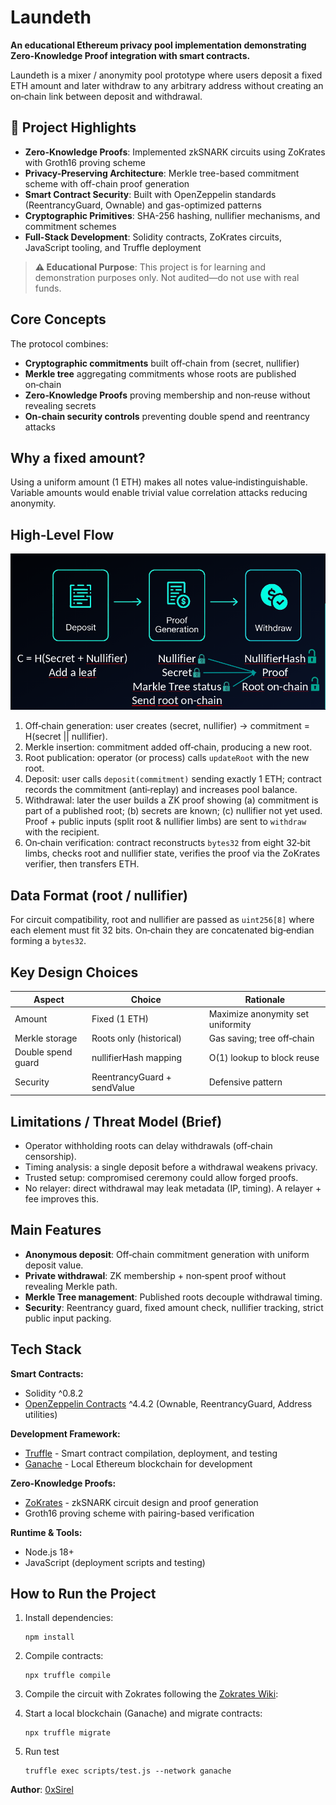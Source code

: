 
# Laundeth

**An educational Ethereum privacy pool implementation demonstrating Zero-Knowledge Proof integration with smart contracts.**

Laundeth is a mixer / anonymity pool prototype where users deposit a fixed ETH amount and later withdraw to any arbitrary address without creating an on‑chain link between deposit and withdrawal.

## 🎯 Project Highlights

- **Zero-Knowledge Proofs**: Implemented zkSNARK circuits using ZoKrates with Groth16 proving scheme
- **Privacy-Preserving Architecture**: Merkle tree-based commitment scheme with off-chain proof generation
- **Smart Contract Security**: Built with OpenZeppelin standards (ReentrancyGuard, Ownable) and gas-optimized patterns
- **Cryptographic Primitives**: SHA-256 hashing, nullifier mechanisms, and commitment schemes
- **Full-Stack Development**: Solidity contracts, ZoKrates circuits, JavaScript tooling, and Truffle deployment

> **⚠️ Educational Purpose**: This project is for learning and demonstration purposes only. Not audited—do not use with real funds.

## Core Concepts

The protocol combines:

* **Cryptographic commitments** built off‑chain from (secret, nullifier)
* **Merkle tree** aggregating commitments whose roots are published on‑chain
* **Zero‑Knowledge Proofs** proving membership and non‑reuse without revealing secrets
* **On‑chain security controls** preventing double spend and reentrancy attacks

## Why a fixed amount?
Using a uniform amount (1 ETH) makes all notes value‑indistinguishable. Variable amounts would enable trivial value correlation attacks reducing anonymity.

## High‑Level Flow

![Operational Flow](assets/workflow-diagram.png)

1. Off‑chain generation: user creates (secret, nullifier) → commitment = H(secret || nullifier).
2. Merkle insertion: commitment added off‑chain, producing a new root.
3. Root publication: operator (or process) calls `updateRoot` with the new root.
4. Deposit: user calls `deposit(commitment)` sending exactly 1 ETH; contract records the commitment (anti‑replay) and increases pool balance.
5. Withdrawal: later the user builds a ZK proof showing (a) commitment is part of a published root; (b) secrets are known; (c) nullifier not yet used. Proof + public inputs (split root & nullifier limbs) are sent to `withdraw` with the recipient.
6. On‑chain verification: contract reconstructs `bytes32` from eight 32‑bit limbs, checks root and nullifier state, verifies the proof via the ZoKrates verifier, then transfers ETH.

## Data Format (root / nullifier)
For circuit compatibility, root and nullifier are passed as `uint256[8]` where each element must fit 32 bits. On‑chain they are concatenated big‑endian forming a `bytes32`.

## Key Design Choices
| Aspect | Choice | Rationale |
|--------|--------|-----------|
| Amount | Fixed (1 ETH) | Maximize anonymity set uniformity |
| Merkle storage | Roots only (historical) | Gas saving; tree off‑chain |
| Double spend guard | nullifierHash mapping | O(1) lookup to block reuse |
| Security | ReentrancyGuard + sendValue | Defensive pattern |

## Limitations / Threat Model (Brief)
* Operator withholding roots can delay withdrawals (off‑chain censorship).
* Timing analysis: a single deposit before a withdrawal weakens privacy.
* Trusted setup: compromised ceremony could allow forged proofs.
* No relayer: direct withdrawal may leak metadata (IP, timing). A relayer + fee improves this.

## Main Features

- **Anonymous deposit**: Off‑chain commitment generation with uniform deposit value.
- **Private withdrawal**: ZK membership + non‑spent proof without revealing Merkle path.
- **Merkle Tree management**: Published roots decouple withdrawal timing.
- **Security**: Reentrancy guard, fixed amount check, nullifier tracking, strict public input packing.

## Tech Stack

**Smart Contracts:**
- Solidity ^0.8.2
- [OpenZeppelin Contracts](https://www.openzeppelin.com/) ^4.4.2 (Ownable, ReentrancyGuard, Address utilities)

**Development Framework:**
- [Truffle](https://archive.trufflesuite.com/) - Smart contract compilation, deployment, and testing
- [Ganache](https://archive.trufflesuite.com/ganache/) - Local Ethereum blockchain for development

**Zero-Knowledge Proofs:**
- [ZoKrates](https://zokrates.github.io/gettingstarted.html) - zkSNARK circuit design and proof generation
- Groth16 proving scheme with pairing-based verification

**Runtime & Tools:**
- Node.js 18+
- JavaScript (deployment scripts and testing)

## How to Run the Project

1. Install dependencies:
   ```fish
   npm install
   ```

2. Compile contracts:
   ```fish
   npx truffle compile
   ```

3. Compile the circuit with Zokrates following the [Zokrates Wiki](https://zokrates.github.io/gettingstarted.html):

4. Start a local blockchain (Ganache) and migrate contracts:
   ```fish
   npx truffle migrate
   ```

5. Run test
   ```fish
   truffle exec scripts/test.js --network ganache
   ```

**Author**: [0xSirel](https://github.com/0xSirel)  
